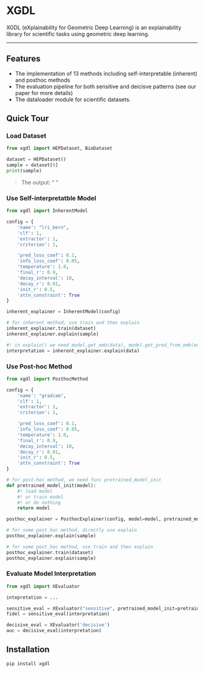 # XGDL
XGDL (eXplainability for Geometric Deep Learning) is an explainability library for scientific tasks using geometric deep learning.
______________________________________________________________________
## Features
- The implementation of 13 methods including self-interpretable (inherent) and posthoc methods
- The evaluation pipeline for both sensitive and deicisve patterns (see our paper for more details)
- The dataloader module for scientific datasets.

## Quick Tour

### Load Dataset
```python
from xgdl import HEPDataset, BioDataset

dataset = HEPDataset()
sample = dataset[0]
print(sample)
```

> The output: " "

### Use Self-interpretatble Model
```python
from xgdl import InherentModel

config = {
    'name': "lri_bern",
    'clf': 1,
    'extractor': 1,
    'criterion': 1,

    'pred_loss_coef': 0.1,
    'info_loss_coef': 0.05,
    'temperature': 1.0,
    'final_r': 0.9,
    'decay_interval': 10,
    'decay_r': 0.01,
    'init_r': 0.5,
    'attn_constraint': True
}

inherent_explainer = InherentModel(config)

# for inherent method, use train and then explain
inherent_explainer.train(dataset)
inherent_explainer.explain(sample)

#! in explain() we need model.get_emb(data), model.get_pred_from_emb(emb) and self.extractor(emb)
interpretation = inherent_explainer.explain(data)
```
### Use Post-hoc Method
```python
from xgdl import PosthocMethod

config = {
    'name': "gradcam",
    'clf': 1,
    'extractor': 1,
    'criterion': 1,

    'pred_loss_coef': 0.1,
    'info_loss_coef': 0.05,
    'temperature': 1.0,
    'final_r': 0.9,
    'decay_interval': 10,
    'decay_r': 0.01,
    'init_r': 0.5,
    'attn_constraint': True
}

# for post-hoc method, we need func pretrained_model_init
def pretrained_model_init(model):
    #! load model
    #! or train model
    #! or do nothing
    return model

posthoc_explainer = PosthocExplainer(config, model=model, pretrained_model_init=pretrained_model_init)

# for some post_hoc method, directly use explain
posthoc_explainer.explain(sample)

# for some post_hoc method, use train and then explain
posthoc_explainer.train(dataset)
posthoc_explainer.explain(sample)
```

### Evaluate Model Interpretation

```python
from xgdl import XEvaluator 

intepretation = ...

sensitive_eval = XEvaluator("sensitive", pretrained_model_init=pretrained_model_init)
fidel = sensitive_eval(interpretation)

decisive_eval = XEvaluator('decisive')
auc = decisive_eval(interpretation)

```

## Installation
```
pip install xgdl
```
